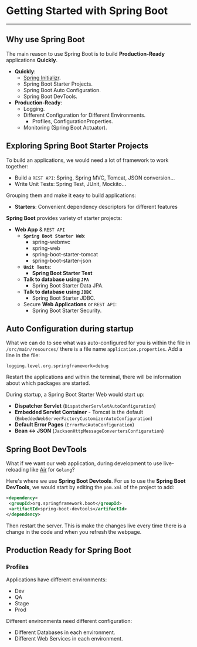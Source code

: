 # Getting Started with Spring Boot

---

## Why use Spring Boot

The main reason to use Spring Boot is to build **Production-Ready** applications **Quickly**.

- **Quickly**:
  - [Spring Initializr](https://start.spring.io/).
  - Spring Boot Starter Projects.
  - Spring Boot Auto Configuration.
  - Spring Boot DevTools.
- **Production-Ready**:
  - Logging.
  - Different Configuration for Different Environments.
    - Profiles, ConfigurationProperties.
  - Monitoring (Spring Boot Actuator).

## Exploring Spring Boot Starter Projects

To build an applications, we would need a lot of framework to work together:

- Build a `REST API`: Spring, Spring MVC, Tomcat, JSON conversion...
- Write Unit Tests: Spring Test, JUnit, Mockito...

Grouping them and make it easy to build applications:

- **Starters**: Convenient dependency descriptors for different features

**Spring Boot** provides variety of starter projects:

- **Web App** & `REST API`
  - **`Spring Boot Starter Web`**:
    - spring-webmvc
    - spring-web
    - spring-boot-starter-tomcat
    - spring-boot-starter-json
  - **`Unit Tests`**:
    - **Spring Boot Starter Test**
  - **Talk to database using `JPA`**
    - Spring Boot Starter Data JPA.
  - **Talk to database using `JDBC`**
    - Spring Boot Starter JDBC.
  - Secure **Web Applications** or `REST API`:
    - Spring Boot Starter Security.

## Auto Configuration during startup

What we can do to see what was auto-configured for you is within the file in `/src/main/resources/` there is a file name `application.properties`. Add a line in the file:

```properties
logging.level.org.springframework=debug
```

Restart the applications and within the terminal, there will be information about which packages are started.

During startup, a Spring Boot Starter Web would start up:

- **Dispatcher Servlet** (`DispatcherServletAutoConfiguration`)
- **Embedded Servlet Container** - Tomcat is the default (`EmbeddedWebServerFactoryCustomizerAutoConfiguration`)
- **Default Error Pages** (`ErrorMvcAutoConfiguration`)
- **Bean <-> JSON** (`JacksonHttpMessageConvertersConfiguration`)

## Spring Boot DevTools

What if we want our web application, during development to use live-reloading like [Air](https://github.com/air-verse/air) for `Golang`?

Here's where we use **Spring Boot Devtools**. For us to use the **Spring Boot DevTools**, we would start by editing the `pom.xml` of the project to add:

```xml
<dependency>
 <groupId>org.springframework.boot</groupId>
 <artifactId>spring-boot-devtools</artifactId>
</dependency>
```

Then restart the server.
This is make the changes live every time there is a change in the code and when you refresh the webpage.

## Production Ready for Spring Boot

### Profiles

Applications have different environments:

- Dev
- QA
- Stage
- Prod

Different environments need different configuration:

- Different Databases in each environment.
- Different Web Services in each environment.
